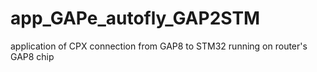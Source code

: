 # app_GAPe_autofly_GAP2STM
application of CPX connection from GAP8 to STM32 running on router's GAP8 chip 
